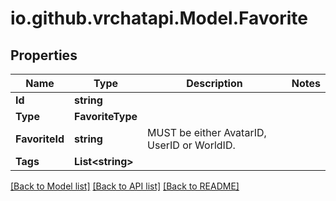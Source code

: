 
# io.github.vrchatapi.Model.Favorite

## Properties

Name | Type | Description | Notes
------------ | ------------- | ------------- | -------------
**Id** | **string** |  | 
**Type** | **FavoriteType** |  | 
**FavoriteId** | **string** | MUST be either AvatarID, UserID or WorldID. | 
**Tags** | **List&lt;string&gt;** |  | 

[[Back to Model list]](../README.md#documentation-for-models)
[[Back to API list]](../README.md#documentation-for-api-endpoints)
[[Back to README]](../README.md)

